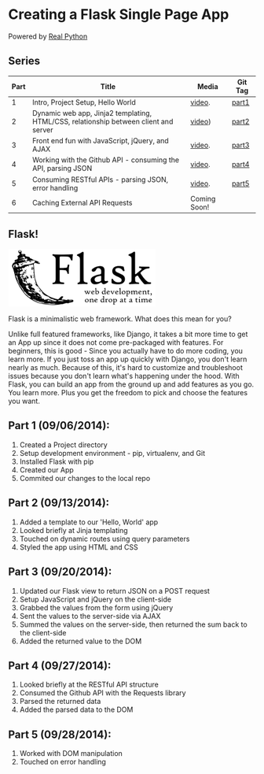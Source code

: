 # Creating a Flask Single Page App

Powered by [Real Python](https://realpython.com)

## Series

| Part |      Title                | Media | Git Tag |
|------|---------------------------|-------|---------|
| 1    | Intro, Project Setup, Hello World | [video](https://www.youtube.com/watch?v=gegrALNqdro). | [part1](https://github.com/realpython/flask-single-page-app/tree/part1) |
| 2    | Dynamic web app, Jinja2 templating, HTML/CSS, relationship between client and server | [video](https://www.youtube.com/watch?v=9bum8TDd8Ag)) | [part2](https://github.com/realpython/flask-single-page-app/tree/part2) |
| 3    | Front end fun with JavaScript, jQuery, and AJAX | [video](http://youtu.be/C88eNjVUDCM). | [part3](https://github.com/realpython/flask-single-page-app/tree/part3) |
| 4    | Working with the Github API - consuming the API, parsing JSON | [video](http://youtu.be/Yo-RxGCpJ9s). | [part4](https://github.com/realpython/flask-single-page-app/tree/part4)
| 5    | Consuming RESTful APIs - parsing JSON, error handling | [video](http://youtu.be/aLAsgS1IHd8). | [part5](https://github.com/realpython/flask-single-page-app/tree/part5)
| 6    | Caching External API Requests | Coming Soon! |


## Flask!

![flask_logo](flask.png)

Flask is a minimalistic web framework. What does this mean for you?

Unlike full featured frameworks, like Django, it takes a bit more time to get an App up since it does not come pre-packaged with features. For beginners, this is good - Since you actually have to do more coding, you learn more. If you just toss an app up quickly with Django, you don't learn nearly as much. Because of this, it's hard to customize and troubleshoot issues because you don't learn what's happening under the hood. With Flask, you can build an app from the ground up and add features as you go. You learn more. Plus you get the freedom to pick and choose the features you want.

## Part 1 (09/06/2014):

1. Created a Project directory
1. Setup development environment - pip, virtualenv, and Git
1. Installed Flask with pip
1. Created our App
1. Commited our changes to the local repo

## Part 2 (09/13/2014):

1. Added a template to our 'Hello, World' app
1. Looked briefly at Jinja templating
1. Touched on dynamic routes using query parameters
1. Styled the app using HTML and CSS

## Part 3 (09/20/2014):

1. Updated our Flask view to return JSON on a POST request
1. Setup JavaScript and jQuery on the client-side
1. Grabbed the values from the form using jQuery
1. Sent the values to the server-side via AJAX
1. Summed the values on the server-side, then returned the sum back to the client-side
1. Added the returned value to the DOM

## Part 4 (09/27/2014):

1. Looked briefly at the RESTful API structure
1. Consumed the Github API with the Requests library
1. Parsed the returned data
1. Added the parsed data to the DOM

## Part 5 (09/28/2014):

1. Worked with DOM manipulation
1. Touched on error handling